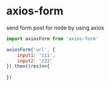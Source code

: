 # axios-form
send form post for node by using axios



```javascript
import axiosForm from 'axios-form'

axiosForm('url', {
    input1: '111',
    input2: '222'
}).then((res)=>{
    
})
```

